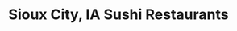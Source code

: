 ---
layout: city
title: Sioux City, IA Sushi Restaurants
permalink: /iowa/sioux-city/
stateAbbr: IA
stateName: Iowa
cityName: Sioux City
---